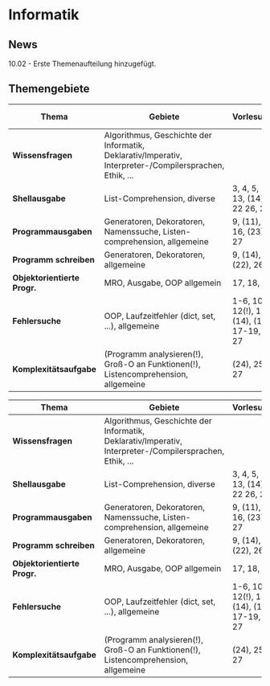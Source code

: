 # Informatik

## News

10.02 - Erste Themenaufteilung hinzugefügt.

## Themengebiete


**Thema** | **Gebiete** | **Vorlesungen** | **So 14.** | **Di 16.** | **Do 18.** | **Sa 20.** 
---   | --- | --- | --- | --- | --- | ---
**Wissensfragen** | Algorithmus, Geschichte der Informatik, Deklarativ/Imperativ, Interpreter-/Compilersprachen, Ethik, ... |  | Johanna
**Shellausgabe** | List-Comprehension, diverse | 3, 4, 5, 10, 13, (14), 16, 22 26, 27 | - | Julia
**Programmausgaben** | Generatoren, Dekoratoren, Namenssuche, Listen-comprehension, allgemeine | 9, (11), 14, 16, (23), 26, 27 | - | Danny
**Programm schreiben** | Generatoren, Dekoratoren, allgemeine | 9, (14), 16, (22), 26, 27 | - | Freddy
**Objektorientierte Progr.** | MRO, Ausgabe, OOP allgemein | 17, 18, 19 | - | ?
**Fehlersuche** | OOP, Laufzeitfehler (dict, set, ...), allgemeine | 1-6, 10, 12(!), 13, (14), (16), 17-19, 26, 27 | - | Daniel
**Komplexitätsaufgabe** | (Programm analysieren(!), Groß-O an Funktionen(!), Listencomprehension, allgemeine | (24), 25, 26, 27 | - | Feli

**Thema** | **Gebiete** | **Vorlesungen**
---   | --- | ---
**Wissensfragen** | Algorithmus, Geschichte der Informatik, Deklarativ/Imperativ, Interpreter-/Compilersprachen, Ethik, ... | 
**Shellausgabe** | List-Comprehension, diverse | 3, 4, 5, 10, 13, (14), 16, 22 26, 27
**Programmausgaben** | Generatoren, Dekoratoren, Namenssuche, Listen-comprehension, allgemeine | 9, (11), 14, 16, (23), 26, 27
**Programm schreiben** | Generatoren, Dekoratoren, allgemeine | 9, (14), 16, (22), 26, 27
**Objektorientierte Progr.** | MRO, Ausgabe, OOP allgemein | 17, 18, 19
**Fehlersuche** | OOP, Laufzeitfehler (dict, set, ...), allgemeine | 1-6, 10, 12(!), 13, (14), (16), 17-19, 26, 27
**Komplexitätsaufgabe** | (Programm analysieren(!), Groß-O an Funktionen(!), Listencomprehension, allgemeine | (24), 25, 26, 27
